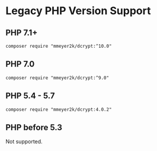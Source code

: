 # Legacy PHP Version Support

## PHP 7.1+
```
composer require "mmeyer2k/dcrypt:^10.0"
```

## PHP 7.0
```
composer require "mmeyer2k/dcrypt:^9.0"
```

## PHP 5.4 - 5.7
```
composer require "mmeyer2k/dcrypt:4.0.2"
```

## PHP before 5.3
Not supported.
